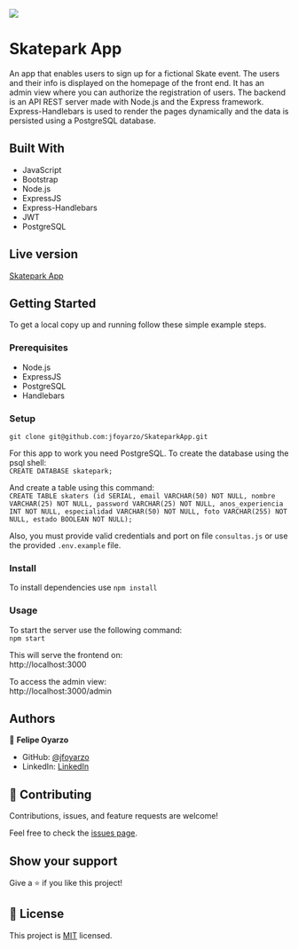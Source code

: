 ![](https://img.shields.io/badge/DesafioLATAM-important)

# Skatepark App

An app that enables users to sign up for a fictional Skate event. The users and their info is displayed on the homepage of the front end. It has an admin view where you can authorize the registration of users. The backend is an API REST server made with Node.js and the Express framework. Express-Handlebars is used to render the pages dynamically and the data is persisted using a PostgreSQL database. 


## Built With

- JavaScript
- Bootstrap
- Node.js
- ExpressJS
- Express-Handlebars
- JWT
- PostgreSQL

## Live version

<a href="https://skatepark-app.onrender.com/" target="_blank">Skatepark App</a>

## Getting Started


To get a local copy up and running follow these simple example steps.

### Prerequisites

- Node.js
- ExpressJS
- PostgreSQL
- Handlebars

### Setup

`git clone git@github.com:jfoyarzo/SkateparkApp.git`

For this app to work you need PostgreSQL. To create the database using the psql shell: <br>
`CREATE DATABASE skatepark;`

And create a table using this command:<br>
`CREATE TABLE skaters (id SERIAL, email VARCHAR(50) NOT NULL, nombre VARCHAR(25) NOT NULL, password VARCHAR(25) NOT NULL, anos_experiencia INT NOT NULL, especialidad VARCHAR(50) NOT NULL, foto VARCHAR(255) NOT NULL, estado BOOLEAN NOT NULL);`

Also, you must provide valid credentials and port on file `consultas.js` or use the provided `.env.example` file.

### Install

To install dependencies use `npm install`

### Usage

To start the server use the following command: <br>
`npm start`<br>

This will serve the frontend on:<br>
http://localhost:3000 <br>

To access the admin view: <br>
http://localhost:3000/admin

## Authors

👤 **Felipe Oyarzo**

- GitHub: [@jfoyarzo](https://github.com/jfoyarzo)
- LinkedIn: [LinkedIn](https://www.linkedin.com/in/jorge-felipe-oyarzo-contreras-647118247/)

## 🤝 Contributing

Contributions, issues, and feature requests are welcome!

Feel free to check the [issues page](https://github.com/jfoyarzo/SkateparkApp/issues).

## Show your support

Give a ⭐️ if you like this project!

## 📝 License

This project is [MIT](./LICENSE) licensed.
